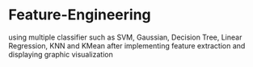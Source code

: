 # Feature-Engineering
using multiple classifier such as SVM, Gaussian, Decision Tree, Linear Regression, KNN and KMean after implementing feature extraction and displaying graphic visualization 
